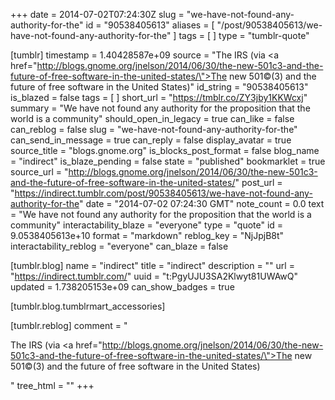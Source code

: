 +++
date = 2014-07-02T07:24:30Z
slug = "we-have-not-found-any-authority-for-the"
id = "90538405613"
aliases = [ "/post/90538405613/we-have-not-found-any-authority-for-the" ]
tags = [ ]
type = "tumblr-quote"

[tumblr]
timestamp = 1.40428587e+09
source = "The IRS (via <a href=\"http://blogs.gnome.org/jnelson/2014/06/30/the-new-501c3-and-the-future-of-free-software-in-the-united-states/\">The new 501&copy;(3) and the future of free software in the United States</a>)"
id_string = "90538405613"
is_blazed = false
tags = [ ]
short_url = "https://tmblr.co/ZY3jby1KKWcxj"
summary = "We have not found any authority for the proposition that the world is a community"
should_open_in_legacy = true
can_like = false
can_reblog = false
slug = "we-have-not-found-any-authority-for-the"
can_send_in_message = true
can_reply = false
display_avatar = true
source_title = "blogs.gnome.org"
is_blocks_post_format = false
blog_name = "indirect"
is_blaze_pending = false
state = "published"
bookmarklet = true
source_url = "http://blogs.gnome.org/jnelson/2014/06/30/the-new-501c3-and-the-future-of-free-software-in-the-united-states/"
post_url = "https://indirect.tumblr.com/post/90538405613/we-have-not-found-any-authority-for-the"
date = "2014-07-02 07:24:30 GMT"
note_count = 0.0
text = "We have not found any authority for the proposition that the world is a community"
interactability_blaze = "everyone"
type = "quote"
id = 9.0538405613e+10
format = "markdown"
reblog_key = "NjJpjB8t"
interactability_reblog = "everyone"
can_blaze = false

[tumblr.blog]
name = "indirect"
title = "indirect"
description = ""
url = "https://indirect.tumblr.com/"
uuid = "t:PgyUJU3SA2Klwyt81UWAwQ"
updated = 1.738205153e+09
can_show_badges = true

[tumblr.blog.tumblrmart_accessories]

[tumblr.reblog]
comment = "<p>The IRS (via <a href=\"http://blogs.gnome.org/jnelson/2014/06/30/the-new-501c3-and-the-future-of-free-software-in-the-united-states/\">The new 501©(3) and the future of free software in the United States</a>)</p>"
tree_html = ""
+++
